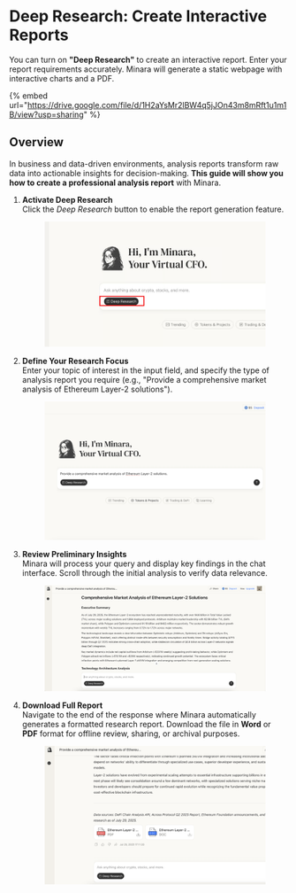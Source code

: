 # Deep Research: Create Interactive Reports

You can turn on **"Deep Research"** to create an interactive report. Enter your report requirements accurately. Minara will generate a static webpage with interactive charts and a PDF.

{% embed url="https://drive.google.com/file/d/1H2aYsMr2lBW4q5jJOn43m8mRft1u1m1B/view?usp=sharing" %}

## Overview

In business and data-driven environments, analysis reports transform raw data into actionable insights for decision-making. **This guide will show you how to create a professional analysis report** with Minara.



1.  **Activate Deep Research**\
    Click the _Deep Research_ button to enable the report generation feature.

    <figure><img src="../.gitbook/assets/image (21).png" alt=""><figcaption></figcaption></figure>
2.  **Define Your Research Focus**\
    Enter your topic of interest in the input field, and specify the type of analysis report you require (e.g., "Provide a comprehensive market analysis of Ethereum Layer-2 solutions").

    <figure><img src="../.gitbook/assets/image (23).png" alt=""><figcaption></figcaption></figure>
3.  **Review Preliminary Insights**\
    Minara will process your query and display key findings in the chat interface. Scroll through the initial analysis to verify data relevance.

    <figure><img src="../.gitbook/assets/image (22).png" alt=""><figcaption></figcaption></figure>
4.  **Download Full Report**\
    Navigate to the end of the response where Minara automatically generates a formatted research report. Download the file in **Word** or **PDF** format for offline review, sharing, or archival purposes.

    <figure><img src="../.gitbook/assets/image (24).png" alt=""><figcaption></figcaption></figure>
